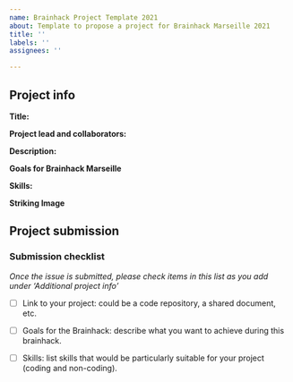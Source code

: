 ```yaml
---
name: Brainhack Project Template 2021
about: Template to propose a project for Brainhack Marseille 2021
title: ''
labels: ''
assignees: ''

---
```


<!-- Guidelines

We are very excited to meet you at the 2021 Brainhack Marseille 🎉 To submit a project, you need to be an attendee of the 2021 Brainhack Marseille. We ask you to register first over here. Thank you!

We have prepared a checklist to help with your project submission. Here is how to proceed:

1) Fill all the required project info part and upload a related image
2) Check items in the checklist below as you go through them
3) Once you are done, please delete the "Guidelines" section add a comment saying 'hi @Brainhack-Marseille/project-monitors: My project is ready!' You can check how your issue will appear by clicking on the 'preview' button under the issue title field. 
Thank you!

After this step (issue submition), we will assign a 'project monitor' to follow your submission. If at any time you need help or anything is unclear, please add a comment and ping your project monitor. Our team is here to help! -->

## Project info

**Title:**
<!-- Add a title that reflects what the code (or content) will do in a way that makes sense to newcomers who want to contribute to your project. -->

**Project lead and collaborators:**
<!-- Add surname and name of each person involved into the project. If you want you can indicate who's the project lead. You can also provide your name on twitter.-->

**Description:**
<!-- Add a brief description of the project. Try to include all the relevant information to answer the following questions: 
What are you doing, for who, and why;
What makes your project special and exciting;
Here you can include the link to the project or links to useful resources that will be exploited by the users during the event. -->

**Goals for Brainhack Marseille**
<!-- Here you should wrap in some bullet points which are the aims of the project that you want to achieve during this event. -->

**Skills:**
<!-- Add a list of maximum four important skills needed to contribute to this project with the associated value of importance in percentage (e.g.: python 80%, c++ 50%, ...). Try to think of both coding and non-coding skills. This will help contributors to orient toward the most fitting project. -->

**Striking Image**
<!-- Upload an image related to your project. -->

## Project submission

### Submission checklist

*Once the issue is submitted, please check items in this list as you add under ‘Additional project info’*

- [ ] Link to your project: could be a code repository, a shared document, etc.

- [ ] Goals for the Brainhack: describe what you want to achieve during this brainhack. 

- [ ] Skills: list skills that would be particularly suitable for your project (coding and non-coding).
